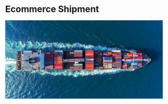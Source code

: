 
Ecommerce Shipment
======================================================
![<img src="shiping.jpg" width="50"/>](./images/shipping.jpg)
